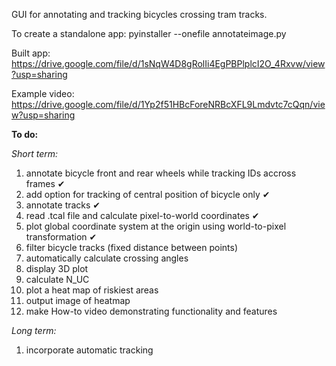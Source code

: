 GUI for annotating and tracking bicycles crossing tram tracks.

To create a standalone app: pyinstaller --onefile annotateimage.py

Built app: <https://drive.google.com/file/d/1sNqW4D8gRolIi4EgPBPlplcI2O_4Rxvw/view?usp=sharing> 

Example video: <https://drive.google.com/file/d/1Yp2f51HBcForeNRBcXFL9Lmdvtc7cQqn/view?usp=sharing>


**To do:**

_Short term:_
1. annotate bicycle front and rear wheels while tracking IDs accross frames ✔
2. add option for tracking of central position of bicycle only ✔
3. annotate tracks ✔
4. read .tcal file and calculate pixel-to-world coordinates ✔
5. plot global coordinate system at the origin using world-to-pixel transformation ✔
6. filter bicycle tracks (fixed distance between points)
7. automatically calculate crossing angles
8. display 3D plot
9. calculate N_UC
10. plot a heat map of riskiest areas
11. output image of heatmap
12. make How-to video demonstrating functionality and features


_Long term:_
1. incorporate automatic tracking
